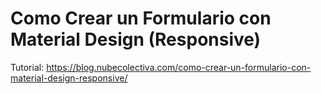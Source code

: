 # Como Crear un Formulario con Material Design (Responsive) 
Tutorial: https://blog.nubecolectiva.com/como-crear-un-formulario-con-material-design-responsive/ 
